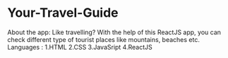 # Your-Travel-Guide
About the app: Like travelling? With the help of this  ReactJS app, you can check different type of tourist places like mountains, beaches etc.
Languages :
1.HTML
2.CSS
3.JavaSript
4.ReactJS

